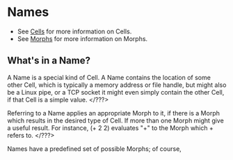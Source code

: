 # Names

- See [Cells](cells.md) for more information on Cells.
- See [Morphs](morphs.md) for more information on Morphs.

## What's in a Name?

A Name is a special kind of Cell.  A Name contains the location of some
other Cell, which is typically a memory address or file handle, but
might also be a Linux pipe, or a TCP socket <???> it might even simply
contain the other Cell, if that Cell is a simple value. </???>

<???>
Referring to a Name applies an appropriate Morph to it, if there is a
Morph which results in the desired type of Cell.  If more than one Morph
might give a useful result.  For instance, (+ 2 2) evaluates "+" to the
Morph which + refers to.
</???>

Names have a predefined set of possible Morphs; of course, 
